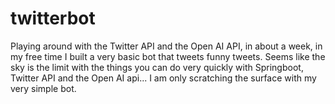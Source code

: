 # twitterbot
Playing around with the Twitter API and the Open AI API, in about a week, in my free time I built a very basic bot that tweets funny tweets. Seems like the sky is the limit with the things you can do very quickly with Springboot, Twitter API and the Open AI api... I am only scratching the surface with my very simple bot.

